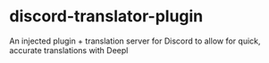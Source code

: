 # discord-translator-plugin
An injected plugin + translation server for Discord to allow for quick, accurate translations with Deepl
